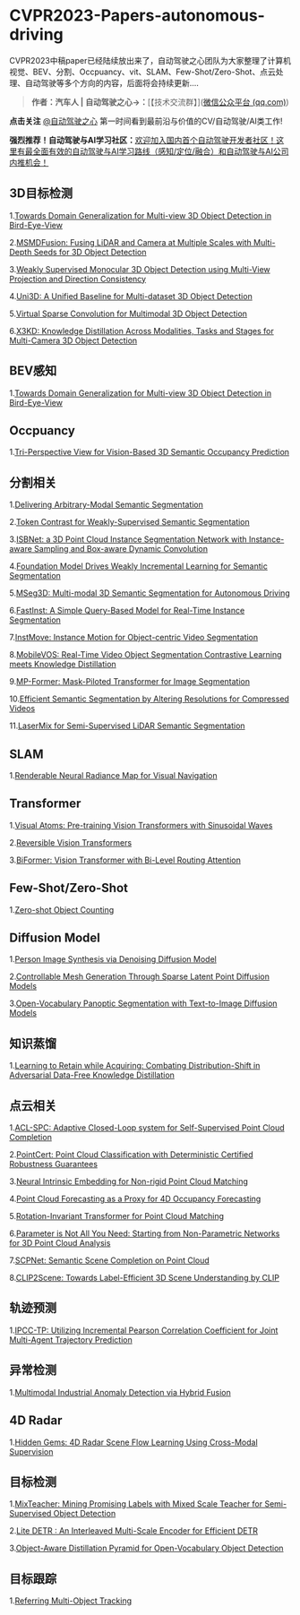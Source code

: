 # CVPR2023-Papers-autonomous-driving





CVPR2023中稿paper已经陆续放出来了，自动驾驶之心团队为大家整理了计算机视觉、BEV、分割、Occpuancy、vit、SLAM、Few-Shot/Zero-Shot、点云处理、自动驾驶等多个方向的内容，后面将会持续更新....

> **作者：汽车人 | 自动驾驶之心->：**[【技术交流群】]([微信公众平台 (qq.com)](https://mp.weixin.qq.com/s/bE3RXGx2X5tVpNLZGxg6VQ))

**点击关注** [@自动驾驶之心](https://www.zhihu.com/people/7-1-78-3)
第一时间看到最前沿与价值的CV/自动驾驶/AI类工作!

**强烈推荐！自动驾驶与AI学习社区：**[欢迎加入国内首个自动驾驶开发者社区！这里有最全面有效的自动驾驶与AI学习路线（感知/定位/融合）和自动驾驶与AI公司内推机会！](https://mp.weixin.qq.com/s?biz=Mzg2NzUxNTU1OA==&mid=2247522963&idx=5&sn=99ff28eb00ad73abeaf2760dc089b2bc&chksm=ceb8b75af9cf3e4cac1bfd0cddd48e1f79720bcc8c1b408ce989aca9f92a78c2af575b5b62df&token=260416221&lang=zh_CN#rd)

## **3D目标检测**

1.[Towards Domain Generalization for Multi-view 3D Object Detection in Bird-Eye-View](https://arxiv.org/abs/2303.01686)

2.[MSMDFusion: Fusing LiDAR and Camera at Multiple Scales with Multi-Depth Seeds for 3D Object Detection](https://arxiv.org/abs/2209.03102)

3.[Weakly Supervised Monocular 3D Object Detection using Multi-View Projection and Direction Consistency](https://arxiv.org/abs/2303.08686)

4.[Uni3D: A Unified Baseline for Multi-dataset 3D Object Detection](https://arxiv.org/abs/2303.06880)

5.[Virtual Sparse Convolution for Multimodal 3D Object Detection](https://arxiv.org/abs/2303.02314)

6.[X3KD: Knowledge Distillation Across Modalities, Tasks and Stages for Multi-Camera 3D Object Detection](https://arxiv.org/abs/2303.02203)

## **BEV感知**

1.[Towards Domain Generalization for Multi-view 3D Object Detection in Bird-Eye-View](https://arxiv.org/abs/2303.01686)

## **Occpuancy**

1.[Tri-Perspective View for Vision-Based 3D Semantic Occupancy Prediction](https://arxiv.org/abs/2302.07817)

## **分割相关**

1.[Delivering Arbitrary-Modal Semantic Segmentation](https://arxiv.org/abs/2303.01480)

2.[Token Contrast for Weakly-Supervised Semantic Segmentation](https://arxiv.org/abs/2303.01267)

3.[ISBNet: a 3D Point Cloud Instance Segmentation Network with Instance-aware Sampling and Box-aware Dynamic Convolution](https://arxiv.org/abs/2303.00246)

4.[Foundation Model Drives Weakly Incremental Learning for Semantic Segmentation](https://arxiv.org/abs/2302.14250)

5.[MSeg3D: Multi-modal 3D Semantic Segmentation for Autonomous Driving](https://arxiv.org/abs/2303.08600)

6.[FastInst: A Simple Query-Based Model for Real-Time Instance Segmentation](https://arxiv.org/abs/2303.08594)

7.[InstMove: Instance Motion for Object-centric Video Segmentation](https://arxiv.org/abs/2303.08132)

8.[MobileVOS: Real-Time Video Object Segmentation Contrastive Learning meets Knowledge Distillation](https://arxiv.org/abs/2303.07815)

9.[MP-Former: Mask-Piloted Transformer for Image Segmentation](https://arxiv.org/abs/2303.07336)

10.[Efficient Semantic Segmentation by Altering Resolutions for Compressed Videos](https://arxiv.org/abs/2303.07224)

11.[LaserMix for Semi-Supervised LiDAR Semantic Segmentation](https://arxiv.org/abs/2207.00026)

## **SLAM**

1.[Renderable Neural Radiance Map for Visual Navigation](https://arxiv.org/abs/2303.00304)

## **Transformer**

1.[Visual Atoms: Pre-training Vision Transformers with Sinusoidal Waves](https://arxiv.org/abs/2303.01112)

2.[Reversible Vision Transformers](https://arxiv.org/abs/2302.04869)

3.[BiFormer: Vision Transformer with Bi-Level Routing Attention](https://arxiv.org/abs/2303.08810)

## **Few-Shot/Zero-Shot**

1.[Zero-shot Object Counting](https://arxiv.org/abs/2303.02001)

## **Diffusion Model**

1.[Person Image Synthesis via Denoising Diffusion Model](https://arxiv.org/abs/2211.12500)

2.[Controllable Mesh Generation Through Sparse Latent Point Diffusion Models](https://arxiv.org/abs/2303.07938)

3.[Open-Vocabulary Panoptic Segmentation with Text-to-Image Diffusion Models](https://arxiv.org/abs/2303.04803)

## **知识蒸馏**

1.[Learning to Retain while Acquiring: Combating Distribution-Shift in Adversarial Data-Free Knowledge Distillation](https://arxiv.org/abs/2302.14290)

## **点云相关**

1.[ACL-SPC: Adaptive Closed-Loop system for Self-Supervised Point Cloud Completion](https://arxiv.org/abs/2303.01979)

2.[PointCert: Point Cloud Classification with Deterministic Certified Robustness Guarantees](https://arxiv.org/abs/2303.01959)

3.[Neural Intrinsic Embedding for Non-rigid Point Cloud Matching](https://arxiv.org/abs/2303.01038)

4.[Point Cloud Forecasting as a Proxy for 4D Occupancy Forecasting](https://arxiv.org/abs/2302.13130)

5.[Rotation-Invariant Transformer for Point Cloud Matching](https://arxiv.org/abs/2303.08231)

6.[Parameter is Not All You Need: Starting from Non-Parametric Networks for 3D Point Cloud Analysis](https://arxiv.org/abs/2303.08134)

7.[SCPNet: Semantic Scene Completion on Point Cloud](https://arxiv.org/abs/2303.06884)

8.[CLIP2Scene: Towards Label-Efficient 3D Scene Understanding by CLIP](https://arxiv.org/abs/2301.04926)

## **轨迹预测**

1.[IPCC-TP: Utilizing Incremental Pearson Correlation Coefficient for Joint Multi-Agent Trajectory Prediction](https://arxiv.org/abs/2303.00575)

## **异常检测**

1.[Multimodal Industrial Anomaly Detection via Hybrid Fusion](https://arxiv.org/abs/2303.00601)

## **4D Radar**

1.[Hidden Gems: 4D Radar Scene Flow Learning Using Cross-Modal Supervision](https://arxiv.org/abs/2303.00462)

## 目标检测

1.[MixTeacher: Mining Promising Labels with Mixed Scale Teacher for Semi-Supervised Object Detection](https://arxiv.org/abs/2303.09061)

2.[Lite DETR : An Interleaved Multi-Scale Encoder for Efficient DETR](https://arxiv.org/abs/2303.07335)

3.[Object-Aware Distillation Pyramid for Open-Vocabulary Object Detection](https://arxiv.org/abs/2303.05892)

## 目标跟踪

1.[Referring Multi-Object Tracking](https://arxiv.org/abs/2303.03366)